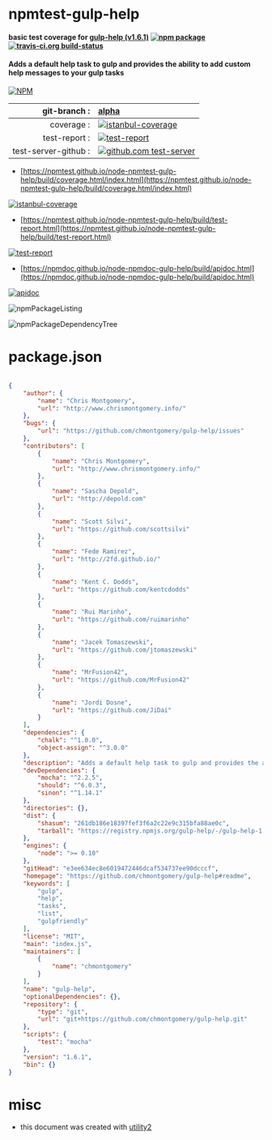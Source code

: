 # npmtest-gulp-help

#### basic test coverage for  [gulp-help (v1.6.1)](https://github.com/chmontgomery/gulp-help#readme)  [![npm package](https://img.shields.io/npm/v/npmtest-gulp-help.svg?style=flat-square)](https://www.npmjs.org/package/npmtest-gulp-help) [![travis-ci.org build-status](https://api.travis-ci.org/npmtest/node-npmtest-gulp-help.svg)](https://travis-ci.org/npmtest/node-npmtest-gulp-help)

#### Adds a default help task to gulp and provides the ability to add custom help messages to your gulp tasks

[![NPM](https://nodei.co/npm/gulp-help.png?downloads=true&downloadRank=true&stars=true)](https://www.npmjs.com/package/gulp-help)

| git-branch : | [alpha](https://github.com/npmtest/node-npmtest-gulp-help/tree/alpha)|
|--:|:--|
| coverage : | [![istanbul-coverage](https://npmtest.github.io/node-npmtest-gulp-help/build/coverage.badge.svg)](https://npmtest.github.io/node-npmtest-gulp-help/build/coverage.html/index.html)|
| test-report : | [![test-report](https://npmtest.github.io/node-npmtest-gulp-help/build/test-report.badge.svg)](https://npmtest.github.io/node-npmtest-gulp-help/build/test-report.html)|
| test-server-github : | [![github.com test-server](https://npmtest.github.io/node-npmtest-gulp-help/GitHub-Mark-32px.png)](https://npmtest.github.io/node-npmtest-gulp-help/build/app/index.html) | | build-artifacts : | [![build-artifacts](https://npmtest.github.io/node-npmtest-gulp-help/glyphicons_144_folder_open.png)](https://github.com/npmtest/node-npmtest-gulp-help/tree/gh-pages/build)|

- [https://npmtest.github.io/node-npmtest-gulp-help/build/coverage.html/index.html](https://npmtest.github.io/node-npmtest-gulp-help/build/coverage.html/index.html)

[![istanbul-coverage](https://npmtest.github.io/node-npmtest-gulp-help/build/screenCapture.buildCi.browser.%252Ftmp%252Fbuild%252Fcoverage.lib.html.png)](https://npmtest.github.io/node-npmtest-gulp-help/build/coverage.html/index.html)

- [https://npmtest.github.io/node-npmtest-gulp-help/build/test-report.html](https://npmtest.github.io/node-npmtest-gulp-help/build/test-report.html)

[![test-report](https://npmtest.github.io/node-npmtest-gulp-help/build/screenCapture.buildCi.browser.%252Ftmp%252Fbuild%252Ftest-report.html.png)](https://npmtest.github.io/node-npmtest-gulp-help/build/test-report.html)

- [https://npmdoc.github.io/node-npmdoc-gulp-help/build/apidoc.html](https://npmdoc.github.io/node-npmdoc-gulp-help/build/apidoc.html)

[![apidoc](https://npmdoc.github.io/node-npmdoc-gulp-help/build/screenCapture.buildCi.browser.%252Ftmp%252Fbuild%252Fapidoc.html.png)](https://npmdoc.github.io/node-npmdoc-gulp-help/build/apidoc.html)

![npmPackageListing](https://npmtest.github.io/node-npmtest-gulp-help/build/screenCapture.npmPackageListing.svg)

![npmPackageDependencyTree](https://npmtest.github.io/node-npmtest-gulp-help/build/screenCapture.npmPackageDependencyTree.svg)



# package.json

```json

{
    "author": {
        "name": "Chris Montgomery",
        "url": "http://www.chrismontgomery.info/"
    },
    "bugs": {
        "url": "https://github.com/chmontgomery/gulp-help/issues"
    },
    "contributors": [
        {
            "name": "Chris Montgomery",
            "url": "http://www.chrismontgomery.info/"
        },
        {
            "name": "Sascha Depold",
            "url": "http://depold.com"
        },
        {
            "name": "Scott Silvi",
            "url": "https://github.com/scottsilvi"
        },
        {
            "name": "Fede Ramirez",
            "url": "http://2fd.github.io/"
        },
        {
            "name": "Kent C. Dodds",
            "url": "https://github.com/kentcdodds"
        },
        {
            "name": "Rui Marinho",
            "url": "https://github.com/ruimarinho"
        },
        {
            "name": "Jacek Tomaszewski",
            "url": "https://github.com/jtomaszewski"
        },
        {
            "name": "MrFusion42",
            "url": "https://github.com/MrFusion42"
        },
        {
            "name": "Jordi Dosne",
            "url": "https://github.com/JiDai"
        }
    ],
    "dependencies": {
        "chalk": "^1.0.0",
        "object-assign": "^3.0.0"
    },
    "description": "Adds a default help task to gulp and provides the ability to add custom help messages to your gulp tasks",
    "devDependencies": {
        "mocha": "^2.2.5",
        "should": "^6.0.3",
        "sinon": "^1.14.1"
    },
    "directories": {},
    "dist": {
        "shasum": "261db186e18397fef3f6a2c22e9c315bfa88ae0c",
        "tarball": "https://registry.npmjs.org/gulp-help/-/gulp-help-1.6.1.tgz"
    },
    "engines": {
        "node": ">= 0.10"
    },
    "gitHead": "e3ee634ec8e6019472446dcaf534737ee90dcccf",
    "homepage": "https://github.com/chmontgomery/gulp-help#readme",
    "keywords": [
        "gulp",
        "help",
        "tasks",
        "list",
        "gulpfriendly"
    ],
    "license": "MIT",
    "main": "index.js",
    "maintainers": [
        {
            "name": "chmontgomery"
        }
    ],
    "name": "gulp-help",
    "optionalDependencies": {},
    "repository": {
        "type": "git",
        "url": "git+https://github.com/chmontgomery/gulp-help.git"
    },
    "scripts": {
        "test": "mocha"
    },
    "version": "1.6.1",
    "bin": {}
}
```



# misc
- this document was created with [utility2](https://github.com/kaizhu256/node-utility2)
